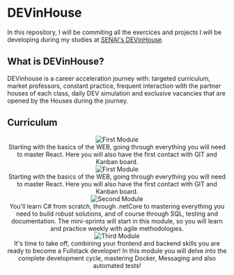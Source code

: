# DEVinHouse

In this repository, I will be commiting all the exercices and projects I will be developing during my studies at [SENAI's DEVinHouse](https://cadastro.sc.senai.br/l/5yRQf0ABF1174).

## What is DEVinHouse?

DEVinhouse is a career acceleration journey with: targeted curriculum, market professors, constant practice, frequent interaction with the partner houses of each class, daily DEV simulation and exclusive vacancies that are opened by the Houses during the journey.

## Curriculum

<div>
  <div align="center">
    <img src="https://user-images.githubusercontent.com/47508755/146042904-7e8e2acb-ae76-4c41-a0d2-f5a417b5642e.png" alt="First Module">
    <div>
      Starting with the basics of the WEB, going through everything you will need to master React. Here you will also have the first contact with GIT and Kanban board.
    </div>
  </div>
    <div align="center">
    <img src="https://user-images.githubusercontent.com/47508755/146043330-16027e4b-8c4b-41fd-b785-915d0061be56.png" alt="First Module">
    <div>
      Starting with the basics of the WEB, going through everything you will need to master React. Here you will also have the first contact with GIT and Kanban board.
    </div>
  </div>
    <div align="center">
    <img src="https://user-images.githubusercontent.com/47508755/146042904-7e8e2acb-ae76-4c41-a0d2-f5a417b5642e.png" alt="Second Module">
    <div>
      You'll learn C# from scratch, through .netCore to mastering everything you need to build robust solutions, and of course through SQL, testing and documentation. The mini-sprints will start in this module, so you will learn and practice weekly with agile methodologies.
    </div>
  </div>
    </div>
    <div align="center">
    <img src="!https://user-images.githubusercontent.com/47508755/146043557-829fee60-ed7e-4522-a754-9117d9849e12.png" alt="Third Module">
    <div>
      It's time to take off, combining your frontend and backend skills you are ready to become a Fullstack developer! In this module you will delve into the complete development cycle, mastering Docker, Messaging and also automated tests!
    </div>
  </div>
</div>

